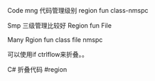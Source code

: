 Code mng 代码管理级别 region fun class-nmspc


Smp 三级管理比较好
Region fun File 


Many
Rgion fun class file nmspc


可以使用if ctrlflow来折叠。。


C# 折叠代码 #region


